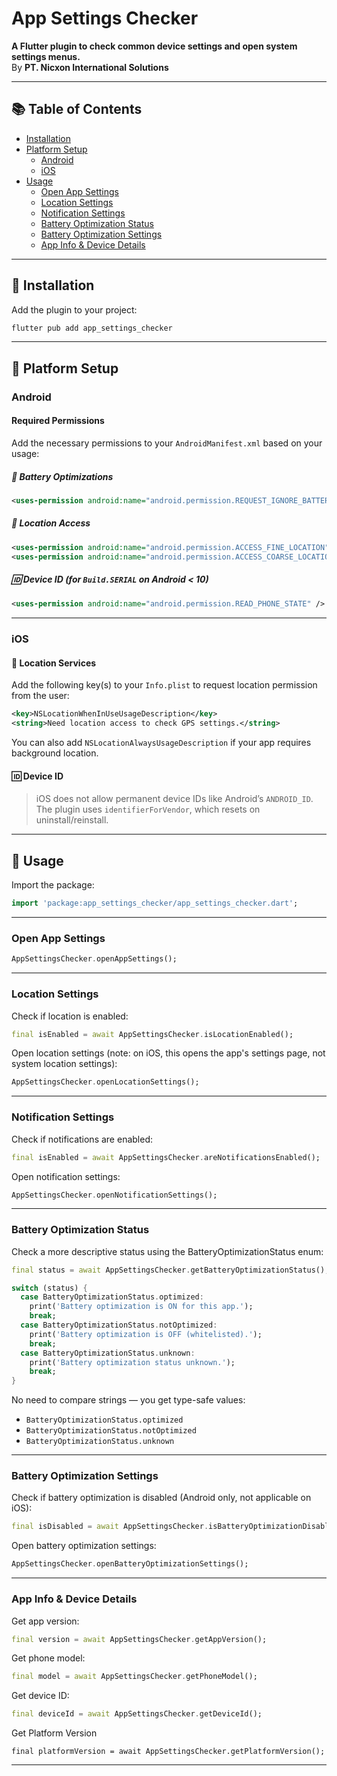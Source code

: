 # App Settings Checker

**A Flutter plugin to check common device settings and open system settings menus.**  
By **PT. Nicxon International Solutions**

---

## 📚 Table of Contents

- [Installation](#-installation)
- [Platform Setup](#-platform-setup)
    - [Android](#android)
    - [iOS](#ios)
- [Usage](#-usage)
    - [Open App Settings](#open-app-settings)
    - [Location Settings](#location-settings)
    - [Notification Settings](#notification-settings)
    - [Battery Optimization Status](#battery-optimization-status)
    - [Battery Optimization Settings](#battery-optimization-settings)
    - [App Info & Device Details](#app-info--device-details)

---

## 🚀 Installation

Add the plugin to your project:

```bash
flutter pub add app_settings_checker
```

---

## 📱 Platform Setup

### Android

#### Required Permissions

Add the necessary permissions to your `AndroidManifest.xml` based on your usage:

##### 🔋 Battery Optimizations

```xml
<uses-permission android:name="android.permission.REQUEST_IGNORE_BATTERY_OPTIMIZATIONS" />
```

##### 📍 Location Access

```xml
<uses-permission android:name="android.permission.ACCESS_FINE_LOCATION" />
<uses-permission android:name="android.permission.ACCESS_COARSE_LOCATION" />
```

##### 🆔 Device ID (for `Build.SERIAL` on Android < 10)

```xml
<uses-permission android:name="android.permission.READ_PHONE_STATE" />
```

---

### iOS

#### 📍 Location Services

Add the following key(s) to your `Info.plist` to request location permission from the user:

```xml
<key>NSLocationWhenInUseUsageDescription</key>
<string>Need location access to check GPS settings.</string>
```
You can also add `NSLocationAlwaysUsageDescription` if your app requires background location.

#### 🆔 Device ID

> iOS does not allow permanent device IDs like Android’s `ANDROID_ID`.  
> The plugin uses `identifierForVendor`, which resets on uninstall/reinstall.

---

## 🧩 Usage

Import the package:

```dart
import 'package:app_settings_checker/app_settings_checker.dart';
```

---

### Open App Settings

```dart
AppSettingsChecker.openAppSettings();
```

---

### Location Settings

Check if location is enabled:

```dart
final isEnabled = await AppSettingsChecker.isLocationEnabled();
```

Open location settings (note: on iOS, this opens the app's settings page, not system location settings):

```dart
AppSettingsChecker.openLocationSettings();
```

---

### Notification Settings

Check if notifications are enabled:

```dart
final isEnabled = await AppSettingsChecker.areNotificationsEnabled();
```

Open notification settings:

```dart
AppSettingsChecker.openNotificationSettings();
```

---

### Battery Optimization Status

Check a more descriptive status using the BatteryOptimizationStatus enum:

```dart
final status = await AppSettingsChecker.getBatteryOptimizationStatus();

switch (status) {
  case BatteryOptimizationStatus.optimized:
    print('Battery optimization is ON for this app.');
    break;
  case BatteryOptimizationStatus.notOptimized:
    print('Battery optimization is OFF (whitelisted).');
    break;
  case BatteryOptimizationStatus.unknown:
    print('Battery optimization status unknown.');
    break;
}
```

No need to compare strings — you get type-safe values:

- `BatteryOptimizationStatus.optimized`
- `BatteryOptimizationStatus.notOptimized`
- `BatteryOptimizationStatus.unknown`

---

### Battery Optimization Settings

Check if battery optimization is disabled (Android only, not applicable on iOS):

```dart
final isDisabled = await AppSettingsChecker.isBatteryOptimizationDisabled();
```

Open battery optimization settings:

```dart
AppSettingsChecker.openBatteryOptimizationSettings();
```

---

### App Info & Device Details

Get app version:

```dart
final version = await AppSettingsChecker.getAppVersion();
```

Get phone model:

```dart
final model = await AppSettingsChecker.getPhoneModel();
```

Get device ID:

```dart
final deviceId = await AppSettingsChecker.getDeviceId();
```

Get Platform Version

```agsl
final platformVersion = await AppSettingsChecker.getPlatformVersion();
```

---